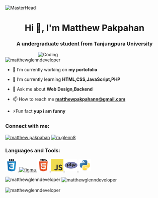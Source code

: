 ![MasterHead](https://user-images.githubusercontent.com/35267447/206916906-9bfb66d9-c419-44c2-908a-4885e610425f.gif)
<h1 align="center">Hi 👋, I'm Matthew Pakpahan</h1>
<h3 align="center">A undergraduate student from Tanjungpura University</h3>
<img align="right" alt="Coding" width="400" src=https://media.tenor.com/GfSX-u7VGM4AAAAM/coding.gif>

<p align="left"> <img src="https://komarev.com/ghpvc/?username=matthewglenndeveloper&label=Profile%20views&color=0e75b6&style=flat" alt="matthewglenndeveloper" /> </p>

- 🔭 I’m currently working on **my portofolio**

- 🌱 I’m currently learning **HTML,CSS,JavaScript,PHP**

- 💬 Ask me about **Web Design,Backend**

- 📫 How to reach me **matthewpakpahann@gmail.com**

- ⚡Fun fact **yup i am funny**

<h3 align="left">Connect with me:</h3>
<p align="left">
<a href="https://linkedin.com/in/matthew pakpahan" target="blank"><img align="center" src="https://raw.githubusercontent.com/rahuldkjain/github-profile-readme-generator/master/src/images/icons/Social/linked-in-alt.svg" alt="matthew pakpahan" height="30" width="40" /></a>
<a href="https://instagram.com/m.glenn8" target="blank"><img align="center" src="https://raw.githubusercontent.com/rahuldkjain/github-profile-readme-generator/master/src/images/icons/Social/instagram.svg" alt="m.glenn8" height="30" width="40" /></a>
</p>

<h3 align="left">Languages and Tools:</h3>
<p align="left"> <a href="https://www.w3schools.com/css/" target="_blank" rel="noreferrer"> <img src="https://raw.githubusercontent.com/devicons/devicon/master/icons/css3/css3-original-wordmark.svg" alt="css3" width="40" height="40"/> </a> <a href="https://www.figma.com/" target="_blank" rel="noreferrer"> <img src="https://www.vectorlogo.zone/logos/figma/figma-icon.svg" alt="figma" width="40" height="40"/> </a> <a href="https://www.w3.org/html/" target="_blank" rel="noreferrer"> <img src="https://raw.githubusercontent.com/devicons/devicon/master/icons/html5/html5-original-wordmark.svg" alt="html5" width="40" height="40"/> </a> <a href="https://developer.mozilla.org/en-US/docs/Web/JavaScript" target="_blank" rel="noreferrer"> <img src="https://raw.githubusercontent.com/devicons/devicon/master/icons/javascript/javascript-original.svg" alt="javascript" width="40" height="40"/> </a> <a href="https://www.php.net" target="_blank" rel="noreferrer"> <img src="https://raw.githubusercontent.com/devicons/devicon/master/icons/php/php-original.svg" alt="php" width="40" height="40"/> </a> <a href="https://www.python.org" target="_blank" rel="noreferrer"> <img src="https://raw.githubusercontent.com/devicons/devicon/master/icons/python/python-original.svg" alt="python" width="40" height="40"/> </a> </p>

<p><img align="left" src="https://github-readme-stats.vercel.app/api/top-langs?username=matthewglenndeveloper&show_icons=true&locale=en&layout=compact" alt="matthewglenndeveloper" /></p>

<p>&nbsp;<img align="center" src="https://github-readme-stats.vercel.app/api?username=matthewglenndeveloper&show_icons=true&locale=en" alt="matthewglenndeveloper" /></p>

<p><img align="center" src="https://github-readme-streak-stats.herokuapp.com/?user=matthewglenndeveloper&" alt="matthewglenndeveloper" /></p>

